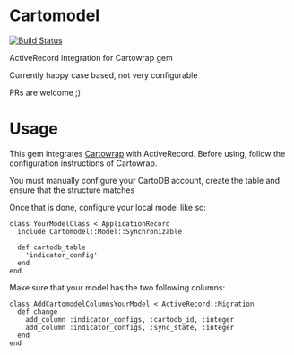 # Cartomodel

[![Build Status](https://travis-ci.org/Vizzuality/cartomodel.svg?branch=master)](https://travis-ci.org/Vizzuality/cartomodel)

ActiveRecord integration for Cartowrap gem

Currently happy case based, not very configurable

PRs are welcome ;)

# Usage

This gem integrates [Cartowrap](https://github.com/tiagojsag/cartowrap) with ActiveRecord.
Before using, follow the configuration instructions of Cartowrap.

You must manually configure your CartoDB account, create the table and ensure that the structure matches

Once that is done, configure your local model like so:

```
class YourModelClass < ApplicationRecord
  include Cartomodel::Model::Synchronizable

  def cartodb_table
    'indicator_config'
  end
end
```

Make sure that your model has the two following columns:

```
class AddCartomodelColumnsYourModel < ActiveRecord::Migration
  def change
    add_column :indicator_configs, :cartodb_id, :integer
    add_column :indicator_configs, :sync_state, :integer
  end
end
```